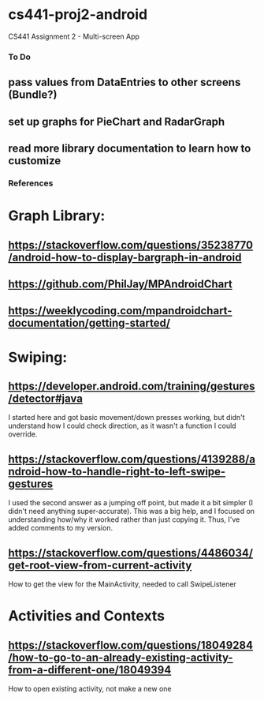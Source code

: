 # cs441-proj2-android
CS441 Assignment 2 - Multi-screen App

### To Do
## pass values from DataEntries to other screens (Bundle?)
## set up graphs for PieChart and RadarGraph
## read more library documentation to learn how to customize



### References

# Graph Library:
## https://stackoverflow.com/questions/35238770/android-how-to-display-bargraph-in-android
## https://github.com/PhilJay/MPAndroidChart
## https://weeklycoding.com/mpandroidchart-documentation/getting-started/

# Swiping:
## https://developer.android.com/training/gestures/detector#java
I started here and got basic movement/down presses working, but didn't understand how I could check direction,
as it wasn't a function I could override.

## https://stackoverflow.com/questions/4139288/android-how-to-handle-right-to-left-swipe-gestures
I used the second answer as a jumping off point, but made it a bit simpler (I didn't need anything super-accurate). This was a big help, and I focused on understanding how/why it worked rather than just copying it. Thus, I've added comments to my version.

## https://stackoverflow.com/questions/4486034/get-root-view-from-current-activity
How to get the view for the MainActivity, needed to call SwipeListener

# Activities and Contexts
## https://stackoverflow.com/questions/18049284/how-to-go-to-an-already-existing-activity-from-a-different-one/18049394
How to open existing activity, not make a new one
